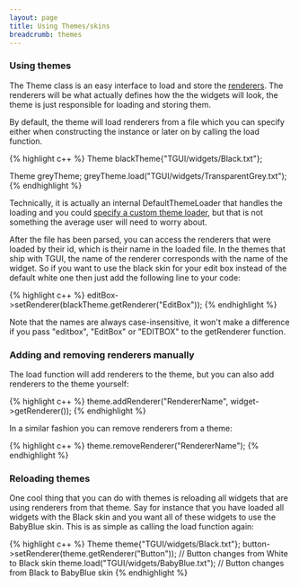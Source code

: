 ```yaml
---
layout: page
title: Using Themes/skins
breadcrumb: themes
---
```

<div>
  <h3 id="using-themes">Using themes</h3>
  <p>The Theme class is an easy interface to load and store the <a href="../renderers">renderers</a>. The renderers will be what actually defines how the the widgets will look, the theme is just responsible for loading and storing them.</p>

  <p class="SmallBottomMargin">By default, the theme will load renderers from a file which you can specify either when constructing the instance or later on by calling the load function.</p>
{% highlight c++ %}
Theme blackTheme{"TGUI/widgets/Black.txt"};

Theme greyTheme;
greyTheme.load("TGUI/widgets/TransparentGrey.txt");
{% endhighlight %}

  <p>Technically, it is actually an internal DefaultThemeLoader that handles the loading and you could <a href="../custom-theme-loader">specify a custom theme loader</a>, but that is not something the average user will need to worry about.</p>

  <p class="SmallBottomMargin">After the file has been parsed, you can access the renderers that were loaded by their id, which is their name in the loaded file. In the themes that ship with TGUI, the name of the renderer corresponds with the name of the widget. So if you want to use the black skin for your edit box instead of the default white one then just add the following line to your code:</p>
{% highlight c++ %}
editBox->setRenderer(blackTheme.getRenderer("EditBox"));
{% endhighlight %}

  <p>Note that the names are always case-insensitive, it won't make a difference if you pass "editbox", "EditBox" or "EDITBOX" to the getRenderer function.</p>
</div>

<div>
  <h3 id="adding-and-removing-renderers-manually">Adding and removing renderers manually</h3>
  <p class="SmallBottomMargin">The load function will add renderers to the theme, but you can also add renderers to the theme yourself:</p>
{% highlight c++ %}
theme.addRenderer("RendererName", widget->getRenderer());
{% endhighlight %}

  <p class="SmallBottomMargin">In a similar fashion you can remove renderers from a theme:</p>
{% highlight c++ %}
theme.removeRenderer("RendererName");
{% endhighlight %}
</div>

<div>
  <h3 id="reloading-themes">Reloading themes</h3>
  <p class="SmallBottomMargin">One cool thing that you can do with themes is reloading all widgets that are using renderers from that theme. Say for instance that you have loaded all widgets with the Black skin and you want all of these widgets to use the BabyBlue skin. This is as simple as calling the load function again:</p>
{% highlight c++ %}
Theme theme{"TGUI/widgets/Black.txt"};
button->setRenderer(theme.getRenderer("Button")); // Button changes from White to Black skin
theme.load("TGUI/widgets/BabyBlue.txt"); // Button changes from Black to BabyBlue skin
{% endhighlight %}
</div>

